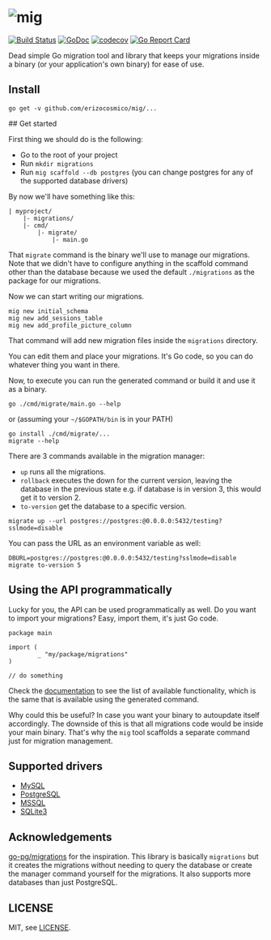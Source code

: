 # ![mig](https://cdn.rawgit.com/erizocosmico/mig/d0481b14/mig.svg)

[![Build Status](https://travis-ci.org/erizocosmico/mig.svg?branch=master)](https://travis-ci.org/erizocosmico/mig) [![GoDoc](https://godoc.org/github.com/erizocosmico/mig?status.svg)](https://godoc.org/github.com/erizocosmico/mig) [![codecov](https://codecov.io/gh/erizocosmico/mig/branch/master/graph/badge.svg)](https://codecov.io/gh/erizocosmico/mig) [![Go Report Card](https://goreportcard.com/badge/github.com/erizocosmico/mig)](https://goreportcard.com/report/github.com/erizocosmico/mig)

Dead simple Go migration tool and library that keeps your migrations inside a binary (or your application's own binary) for ease of use.

## Install

```
go get -v github.com/erizocosmico/mig/...
```

## Get started

First thing we should do is the following:

* Go to the root of your project
* Run `mkdir migrations`
* Run `mig scaffold --db postgres` (you can change postgres for any of the supported database drivers)

By now we'll have something like this:

```
| myproject/
    |- migrations/
    |- cmd/
        |- migrate/
            |- main.go
```

That `migrate` command is the binary we'll use to manage our migrations. Note that we didn't have to configure anything in the scaffold command other than the database because we used the default `./migrations` as the package for our migrations.

Now we can start writing our migrations.

```
mig new initial_schema
mig new add_sessions_table
mig new add_profile_picture_column
```

That command will add new migration files inside the `migrations` directory.

You can edit them and place your migrations. It's Go code, so you can do whatever thing you want in there.

Now, to execute you can run the generated command or build it and use it as a binary.

```
go ./cmd/migrate/main.go --help
```

or (assuming your `~/$GOPATH/bin` is in your PATH)

```
go install ./cmd/migrate/...
migrate --help
```

There are 3 commands available in the migration manager:

* `up` runs all the migrations.
* `rollback` executes the down for the current version, leaving the database in the previous state e.g. if database is in version 3, this would get it to version 2.
* `to-version` get the database to a specific version.

```
migrate up --url postgres://postgres:@0.0.0.0:5432/testing?sslmode=disable
```

You can pass the URL as an environment variable as well:

```
DBURL=postgres://postgres:@0.0.0.0:5432/testing?sslmode=disable migrate to-version 5
```

## Using the API programmatically

Lucky for you, the API can be used programmatically as well. Do you want to import your migrations? Easy, import them, it's just Go code.

```
package main

import (
        _ "my/package/migrations"
)

// do something
```

Check the [documentation](https://godoc.org/github.com/erizocosmico/mig) to see the list of available functionality, which is the same that is available using the generated command.

Why could this be useful? In case you want your binary to autoupdate itself accordingly. The downside of this is that all migrations code would be inside your main binary. That's why the `mig` tool scaffolds a separate command just for migration management.

## Supported drivers

* [MySQL](https://github.com/go-sql-driver/mysql)
* [PostgreSQL](https://github.com/lib/pq)
* [MSSQL](https://github.com/denisenkom/go-mssqldb)
* [SQLite3](https://github.com/mattn/go-sqlite3)

## Acknowledgements

[go-pg/migrations](https://github.com/go-pg/migrations) for the inspiration. This library is basically `migrations` but it creates the migrations without needing to query the database or create the manager command yourself for the migrations. It also supports more databases than just PostgreSQL.

## LICENSE

MIT, see [LICENSE](/LICENSE).
